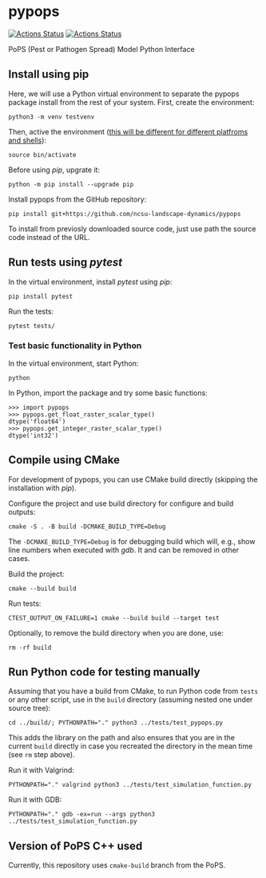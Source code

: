 # pypops

[![Actions Status](https://github.com/ncsu-landscape-dynamics/pypops/workflows/C%2B%2B%20CMake%20CI%20with%20Python/badge.svg)](https://github.com/ncsu-landscape-dynamics/pypops/actions)
[![Actions Status](https://github.com/ncsu-landscape-dynamics/pypops/workflows/Python%20package%20test%20build/badge.svg)](https://github.com/ncsu-landscape-dynamics/pypops/actions)

PoPS (Pest or Pathogen Spread) Model Python Interface

## Install using pip

Here, we will use a Python virtual environment to separate the pypops package install
from the rest of your system. First, create the environment:

```
python3 -m venv testvenv
```

Then, active the environment ([this will be different for different platfroms and shells](https://docs.python.org/3/library/venv.html)):

```
source bin/activate
```

Before using *pip*, upgrate it:

```
python -m pip install --upgrade pip
```

Install pypops from the GitHub repository:

```
pip install git+https://github.com/ncsu-landscape-dynamics/pypops
```

To install from previosly downloaded source code, just use path the source code instead of the URL.

## Run tests using *pytest*

In the virtual environment, install *pytest* using *pip*:

```
pip install pytest
```

Run the tests:

```
pytest tests/
```

### Test basic functionality in Python

In the virtual environment, start Python:

```
python
```

In Python, import the package and try some basic functions:

```
>>> import pypops
>>> pypops.get_float_raster_scalar_type()
dtype('float64')
>>> pypops.get_integer_raster_scalar_type()
dtype('int32')
```

## Compile using CMake

For development of pypops, you can use CMake build directly (skipping the installation with *pip*).

Configure the project and use build directory for configure and build
outputs:

```
cmake -S . -B build -DCMAKE_BUILD_TYPE=Debug
```

The `-DCMAKE_BUILD_TYPE=Debug` is for debugging build which will, e.g.,
show line numbers when executed with *gdb*. It and can be removed
in other cases.

Build the project:

```
cmake --build build
```

Run tests:

```
CTEST_OUTPUT_ON_FAILURE=1 cmake --build build --target test
```

Optionally, to remove the build directory when you are done, use:

```
rm -rf build
```

## Run Python code for testing manually

Assuming that you have a build from CMake, 
to run Python code from `tests` or any other script, use
in the `build` directory (assuming nested one under source tree):

```
cd ../build/; PYTHONPATH="." python3 ../tests/test_pypops.py
```

This adds the library on the path and also ensures that you are in the
current `build` directly in case you recreated the directory in the mean
time (see `rm` step above).

Run it with Valgrind:

```
PYTHONPATH="." valgrind python3 ../tests/test_simulation_function.py
```

Run it with GDB:

```
PYTHONPATH="." gdb -ex=run --args python3 ../tests/test_simulation_function.py
```

## Version of PoPS C++ used

Currently, this repository uses `cmake-build` branch from the PoPS.
